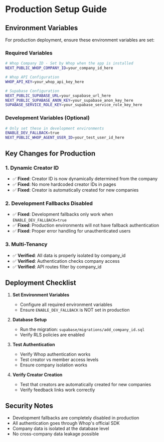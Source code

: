 # Production Setup Guide

## Environment Variables

For production deployment, ensure these environment variables are set:

### Required Variables
```bash
# Whop Company ID - Set by Whop when the app is installed
NEXT_PUBLIC_WHOP_COMPANY_ID=your_company_id_here

# Whop API Configuration
WHOP_API_KEY=your_whop_api_key_here

# Supabase Configuration
NEXT_PUBLIC_SUPABASE_URL=your_supabase_url_here
NEXT_PUBLIC_SUPABASE_ANON_KEY=your_supabase_anon_key_here
SUPABASE_SERVICE_ROLE_KEY=your_supabase_service_role_key_here
```

### Development Variables (Optional)
```bash
# Only set these in development environments
ENABLE_DEV_FALLBACK=true
NEXT_PUBLIC_WHOP_AGENT_USER_ID=your_test_user_id_here
```

## Key Changes for Production

### 1. Dynamic Creator ID
- ✅ **Fixed**: Creator ID is now dynamically determined from the company
- ✅ **Fixed**: No more hardcoded creator IDs in pages
- ✅ **Fixed**: Creator is automatically created for new companies

### 2. Development Fallbacks Disabled
- ✅ **Fixed**: Development fallbacks only work when `ENABLE_DEV_FALLBACK=true`
- ✅ **Fixed**: Production environments will not have fallback authentication
- ✅ **Fixed**: Proper error handling for unauthenticated users

### 3. Multi-Tenancy
- ✅ **Verified**: All data is properly isolated by company_id
- ✅ **Verified**: Authentication checks company access
- ✅ **Verified**: API routes filter by company_id

## Deployment Checklist

1. **Set Environment Variables**
   - Configure all required environment variables
   - Ensure `ENABLE_DEV_FALLBACK` is NOT set in production

2. **Database Setup**
   - Run the migration: `supabase/migrations/add_company_id.sql`
   - Verify RLS policies are enabled

3. **Test Authentication**
   - Verify Whop authentication works
   - Test creator vs member access levels
   - Ensure company isolation works

4. **Verify Creator Creation**
   - Test that creators are automatically created for new companies
   - Verify feedback links work correctly

## Security Notes

- Development fallbacks are completely disabled in production
- All authentication goes through Whop's official SDK
- Company data is isolated at the database level
- No cross-company data leakage possible
